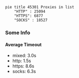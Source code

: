
```mermaid
pie title 45301 Proxies in list
    "HTTP" : 25094
    "HTTPS": 6877
    "SOCKS" : 18527
```

### Some Info
#### Average Timeout

- mixed: 3.0s
- http: 1.5s
- https: 8.6s
- socks: 6.3s